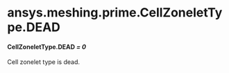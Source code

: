 # ansys.meshing.prime.CellZoneletType.DEAD



#### CellZoneletType.DEAD *= 0*

Cell zonelet type is dead.

<!-- !! processed by numpydoc !! -->
